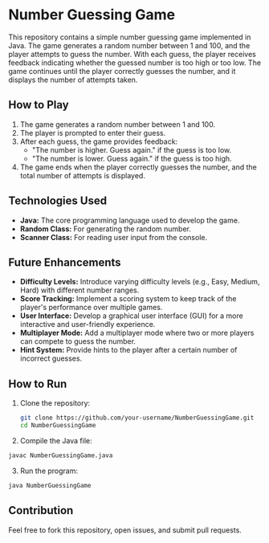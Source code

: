 # Number Guessing Game

This repository contains a simple number guessing game implemented in Java. The game generates a random number between 1 and 100, and the player attempts to guess the number. With each guess, the player receives feedback indicating whether the guessed number is too high or too low. The game continues until the player correctly guesses the number, and it displays the number of attempts taken.

## How to Play

1. The game generates a random number between 1 and 100.
2. The player is prompted to enter their guess.
3. After each guess, the game provides feedback:
   - "The number is higher. Guess again." if the guess is too low.
   - "The number is lower. Guess again." if the guess is too high.
4. The game ends when the player correctly guesses the number, and the total number of attempts is displayed.

## Technologies Used

- **Java:** The core programming language used to develop the game.
- **Random Class:** For generating the random number.
- **Scanner Class:** For reading user input from the console.

## Future Enhancements

- **Difficulty Levels:** Introduce varying difficulty levels (e.g., Easy, Medium, Hard) with different number ranges.
- **Score Tracking:** Implement a scoring system to keep track of the player's performance over multiple games.
- **User Interface:** Develop a graphical user interface (GUI) for a more interactive and user-friendly experience.
- **Multiplayer Mode:** Add a multiplayer mode where two or more players can compete to guess the number.
- **Hint System:** Provide hints to the player after a certain number of incorrect guesses.

## How to Run

1. Clone the repository:
   ```bash
   git clone https://github.com/your-username/NumberGuessingGame.git
   cd NumberGuessingGame
   ```
2. Compile the Java file:

```bash
javac NumberGuessingGame.java
```

3. Run the program:

```bash
java NumberGuessingGame
```

## Contribution
Feel free to fork this repository, open issues, and submit pull requests.
